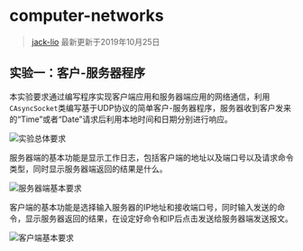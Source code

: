 # computer-networks
> [jack-lio](https://github.com/Jack-Lio) 最新更新于2019年10月25日

## 实验一：客户-服务器程序
本实验要求通过编写程序实现客户端应用和服务器端应用的网络通信，利用`CAsyncSocket`类编写基于UDP协议的简单客户-服务器程序，服务器收到客户发来的“Time”或者“Date”请求后利用本地时间和日期分别进行响应。

![实验总体要求](./proj1_client-server-program/figures/总体要求.png)

服务器端的基本功能是显示工作日志，包括客户端的地址以及端口号以及请求命令类型，同时显示服务器端返回的结果是什么。

![服务器端基本要求](./proj1_client-server-program/figures/服务器端基本要求.png)

客户端的基本功能是选择输入服务器的IP地址和接收端口号，同时输入发送的命令，显示服务器返回的结果，在设定好命令和IP后点击发送给服务器端发送报文。

![客户端基本要求](./proj1_client-server-program/figures/客户端基本要求.png)
